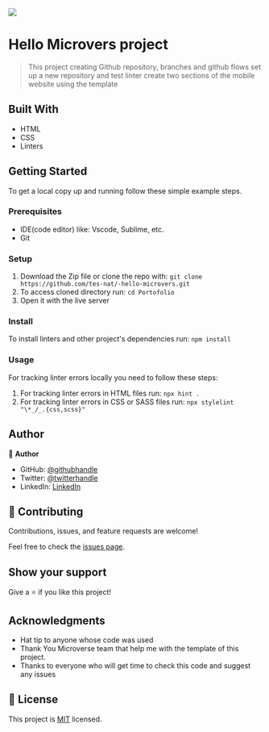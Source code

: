 ![](https://img.shields.io/badge/Microverse-blueviolet)

# Hello Microvers project

> This project  creating Github repository, branches and github flows
> set up a new repository and test linter create two sections of the mobile website using the template 
## Built With

- HTML
- CSS
- Linters

## Getting Started

To get a local copy up and running follow these simple example steps.

### Prerequisites
- IDE(code editor) like: Vscode, Sublime, etc.
- Git
### Setup
1. Download the Zip file or clone the repo with:
`git clone https://github.com/tes-nat/-hello-microvers.git `
2. To access cloned directory run:
`cd Portofolio`
3. Open it with the live server
### Install
To install linters and other project's dependencies run:
`npm install`
### Usage
For tracking linter errors locally you need to follow these steps:

1. For tracking linter errors in HTML files run:
`npx hint .`
2. For tracking linter errors in CSS or SASS files run:
`npx stylelint "\*_/_.{css,scss}"`


## Author

👤 **Author**

- GitHub: [@githubhandle](https://github.com/tes-nat)
- Twitter: [@twitterhandle](https://twitter.com/tes-nat)
- LinkedIn: [LinkedIn](https://linkedin.com/in/tes-nat)


## 🤝 Contributing

Contributions, issues, and feature requests are welcome!

Feel free to check the [issues page](https://github.com/tes-nat/-hello-microvers.git ).

## Show your support

Give a ⭐️ if you like this project!

## Acknowledgments

- Hat tip to anyone whose code was used
- Thank You Microverse team that help me with the template of this project.
- Thanks to everyone who will get time to check this code and suggest any issues


## 📝 License

This project is [MIT](./MIT.md) licensed.
